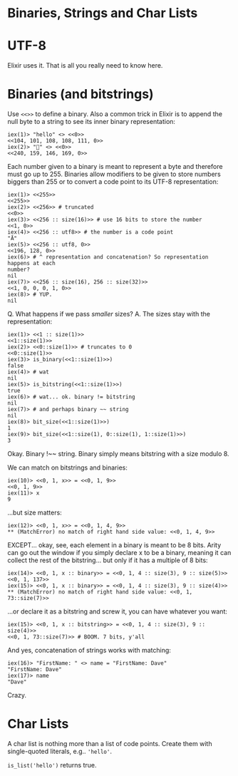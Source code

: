 # Binaries, Strings and Char Lists

# UTF-8

Elixir uses it. That is all you really need to know here.

# Binaries (and bitstrings)

Use `<<>>` to define a binary. Also a common trick in Elixir is to append the
null byte to a string to see its inner binary representation:

```
iex(1)> "hello" <> <<0>>
<<104, 101, 108, 108, 111, 0>>
iex(2)> "💩" <> <<0>>
<<240, 159, 146, 169, 0>>
```

Each number given to a binary is meant to represent a byte and therefore must go
up to 255. Binaries allow modifiers to be given to store numbers biggers than
255 or to convert a code point to its UTF-8 representation:

```
iex(1)> <<255>>
<<255>>
iex(2)> <<256>> # truncated
<<0>>
iex(3)> <<256 :: size(16)>> # use 16 bits to store the number
<<1, 0>>
iex(4)> <<256 :: utf8>> # the number is a code point
"Ā"
iex(5)> <<256 :: utf8, 0>>
<<196, 128, 0>>
iex(6)> # ^ representation and concatenation? So representation happens at each
number?
nil
iex(7)> <<256 :: size(16), 256 :: size(32)>>
<<1, 0, 0, 0, 1, 0>>
iex(8)> # YUP.
nil
```

Q. What happens if we pass *smaller* sizes?
A. The sizes stay with the representation:

```
iex(1)> <<1 :: size(1)>>
<<1::size(1)>>
iex(2)> <<0::size(1)>> # truncates to 0
<<0::size(1)>>
iex(3)> is_binary(<<1::size(1)>>)
false
iex(4)> # wat
nil
iex(5)> is_bitstring(<<1::size(1)>>)
true
iex(6)> # wat... ok. binary != bitstring
nil
iex(7)> # and perhaps binary ~~ string
nil
iex(8)> bit_size(<<1::size(1)>>)
1
iex(9)> bit_size(<<1::size(1), 0::size(1), 1::size(1)>>)
3
```

Okay. Binary !~~ string. Binary simply means bitstring with a size modulo 8.

We can match on bitstrings and binaries:

```
iex(10)> <<0, 1, x>> = <<0, 1, 9>>
<<0, 1, 9>>
iex(11)> x
9
```

...but size matters:

```
iex(12)> <<0, 1, x>> = <<0, 1, 4, 9>>
** (MatchError) no match of right hand side value: <<0, 1, 4, 9>>
```

EXCEPT... okay, see, each element in a binary is meant to be 8 bits. Arity can
go out the window if you simply declare x to be a binary, meaning it can collect
the rest of the bitstring... but only if it has a multiple of 8 bits:

```
iex(14)> <<0, 1, x :: binary>> = <<0, 1, 4 :: size(3), 9 :: size(5)>>
<<0, 1, 137>>
iex(15)> <<0, 1, x :: binary>> = <<0, 1, 4 :: size(3), 9 :: size(4)>>
** (MatchError) no match of right hand side value: <<0, 1, 73::size(7)>>
```

...or declare it as a bitstring and screw it, you can have whatever you want:

```
iex(15)> <<0, 1, x :: bitstring>> = <<0, 1, 4 :: size(3), 9 :: size(4)>>
<<0, 1, 73::size(7)>> # BOOM. 7 bits, y'all
```

And yes, concatenation of strings works with matching:

```
iex(16)> "FirstName: " <> name = "FirstName: Dave"
"FirstName: Dave"
iex(17)> name
"Dave"
```

Crazy.

# Char Lists

A char list is nothing more than a list of code points. Create them with
single-quoted literals, e.g.. `'hello'`.

`is_list('hello')` returns true.
